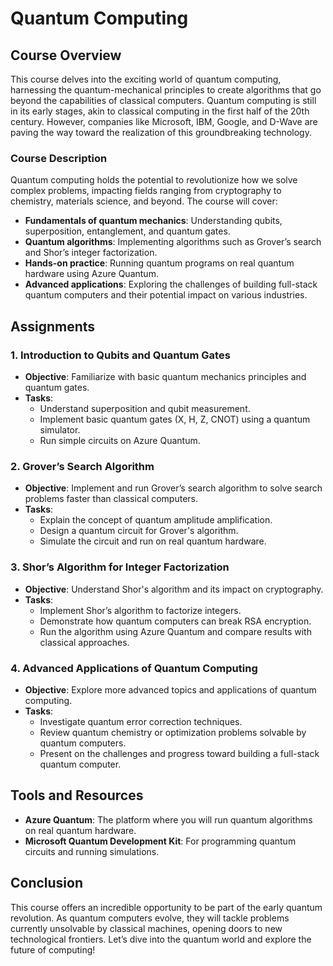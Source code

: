 # Quantum Computing 

## Course Overview

This course delves into the exciting world of quantum computing, harnessing the quantum-mechanical principles to create algorithms that go beyond the capabilities of classical computers. Quantum computing is still in its early stages, akin to classical computing in the first half of the 20th century. However, companies like Microsoft, IBM, Google, and D-Wave are paving the way toward the realization of this groundbreaking technology.

### Course Description
Quantum computing holds the potential to revolutionize how we solve complex problems, impacting fields ranging from cryptography to chemistry, materials science, and beyond. The course will cover:

- **Fundamentals of quantum mechanics**: Understanding qubits, superposition, entanglement, and quantum gates.
- **Quantum algorithms**: Implementing algorithms such as Grover’s search and Shor’s integer factorization.
- **Hands-on practice**: Running quantum programs on real quantum hardware using Azure Quantum.
- **Advanced applications**: Exploring the challenges of building full-stack quantum computers and their potential impact on various industries.

## Assignments

### 1. **Introduction to Qubits and Quantum Gates**
   - **Objective**: Familiarize with basic quantum mechanics principles and quantum gates.
   - **Tasks**:
     - Understand superposition and qubit measurement.
     - Implement basic quantum gates (X, H, Z, CNOT) using a quantum simulator.
     - Run simple circuits on Azure Quantum.

### 2. **Grover’s Search Algorithm**
   - **Objective**: Implement and run Grover’s search algorithm to solve search problems faster than classical computers.
   - **Tasks**:
     - Explain the concept of quantum amplitude amplification.
     - Design a quantum circuit for Grover's algorithm.
     - Simulate the circuit and run on real quantum hardware.

### 3. **Shor’s Algorithm for Integer Factorization**
   - **Objective**: Understand Shor's algorithm and its impact on cryptography.
   - **Tasks**:
     - Implement Shor’s algorithm to factorize integers.
     - Demonstrate how quantum computers can break RSA encryption.
     - Run the algorithm using Azure Quantum and compare results with classical approaches.

### 4. **Advanced Applications of Quantum Computing**
   - **Objective**: Explore more advanced topics and applications of quantum computing.
   - **Tasks**:
     - Investigate quantum error correction techniques.
     - Review quantum chemistry or optimization problems solvable by quantum computers.
     - Present on the challenges and progress toward building a full-stack quantum computer.

## Tools and Resources
- **Azure Quantum**: The platform where you will run quantum algorithms on real quantum hardware.
- **Microsoft Quantum Development Kit**: For programming quantum circuits and running simulations.


## Conclusion
This course offers an incredible opportunity to be part of the early quantum revolution. As quantum computers evolve, they will tackle problems currently unsolvable by classical machines, opening doors to new technological frontiers. Let’s dive into the quantum world and explore the future of computing!


